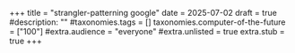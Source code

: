 +++
title = "strangler-patterning google"
date = 2025-07-02
draft = true
#description: ""
#taxonomies.tags = []
taxonomies.computer-of-the-future = ["100"]
#extra.audience = "everyone"
#extra.unlisted = true
extra.stub = true
+++

